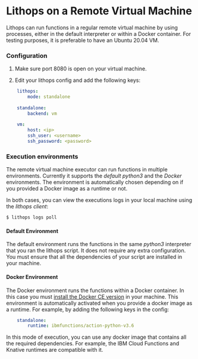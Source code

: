 # Lithops on a Remote Virtual Machine

Lithops can run functions in a regular remote virtual machine by using processes, either in the default interpreter or within a Docker container. For testing purposes, it is preferable to have an Ubuntu 20.04 VM.


### Configuration

1. Make sure port 8080 is open on your virtual machine.

2. Edit your lithops config and add the following keys:

```yaml
    lithops:
        mode: standalone
    
    standalone:
        backend: vm
        
    vm:
        host: <ip>
        ssh_user: <username>
        ssh_password: <password>
```

### Execution environments

The remote virtual machine executor can run functions in multiple environments. Currently it supports the *default python3* and the *Docker* environments. The environment is automatically chosen depending on if you provided a Docker image as a runtime or not. 

In both cases, you can view the executions logs in your local machine using the *lithops client*:

```bash
$ lithops logs poll
```

#### Default Environment
The default environment runs the functions in the same *python3* interpreter that you ran the lithops script.
It does not require any extra configuration. You must ensure that all the dependencies of your script are installed in your machine.

#### Docker Environment
The Docker environment runs the functions within a Docker container. In this case you must [install the Docker CE version](https://docs.docker.com/get-docker/) in your machine. This environment is automatically activated when you provide a docker image as a runtime. For example, by adding the following keys in the config:

```yaml
    standalone:
        runtime: ibmfunctions/action-python-v3.6
```

In this mode of execution, you can use any docker image that contains all the required dependencies. For example, the IBM Cloud Functions and Knative runtimes are compatible with it.
